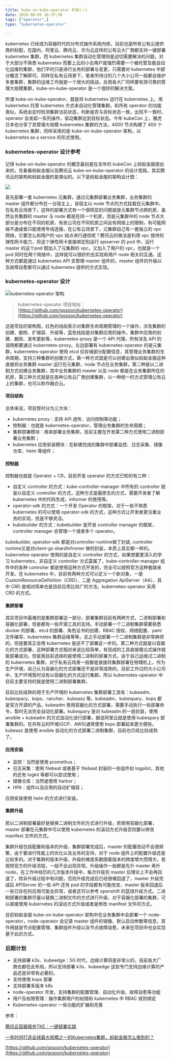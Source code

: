 ```yaml
---
title: kube-on-kube-operator 开发(一)
date: 2019-08-05 16:37:30
tags: ["operator",]
type: "kubernetes-operator"

---
```


kubernetes 已经成为容器时代的分布式操作系统内核，目前也是所有公有云提供商的标配，在国内，阿里云、腾讯云、华为云这样的公有云大厂商都支持一键部署 kubernetes 集群，而 kubernetes 集群自动化管理则是迫切需要解决的问题。对于大部分不熟悉 kubernetes 而要上云的小白用户就强烈需要一个被托管及能自动化运维的集群，他们平时只是进行业务的部署与变更，只需要对 kubernetes 中部分概念了解即可。同样在私有云场景下，笔者所待过的几个大小公司一般都会维护多套集群，集群的运维工作就是一个很大的挑战，反观各大厂同样要有效可靠的管理大规模集群，kube-on-kube-operator 是一个很好的解决方案。

所谓 kube-on-kube-operator，就是将 kubernetes 运行在 kubernetes 上，用 kubernetes 托管 kubernetes 方式来自动化管理集群。和所有 operator 的功能类似，系统会定时检测集群当前状态，判断是否与目标状态一致，出现不一致时，operator 会发起一系列操作，驱动集群达到目标状态。今年 kubeCon 上，雅虎日本也分享了其管理大规模 kubernetes 集群的方法，4000 节点构建了 400 个 kubernetes 集群，同样采用的是 kube-on-kube-operator 架构，以 kubernetes as a service 的形式使用。

### kubernetes-operator 设计参考

记得 kube-on-kube-operator 的概念最初是在去年的 kubeCon 上蚂蚁金服提出来的，先看看蚂蚁金服以及腾讯云 kube-on-kube-operator 的设计思路，其实腾讯云的架构和蚂蚁金服的是类似的。以下是蚂蚁金服的架构设计图：

![](http://cdn.tianfeiyu.com/image-20190805163304515.png)



首先部署一套 kubernetes 元集群，通过元集群部署业务集群，业务集群的 master 组件都分布在一台宿主上，该宿主以 node 节点的方式挂载在元集群中。在私有云场景下，这样的部署方式有一个很明显的问题就是元集群节点跨机房，虽然业务集群的 master 与 node 都是在同一个机房，但是元集群中的 node 节点大部分是分布在不同的机房，有些公司在不同机房之间会有网络上的限制，有可能网络不通或者只能使用专线连接。在公有云场景下，元集群自己有一套独立的 vpc 网络，它要怎么和用户的 vpc 结点进行通信呢？腾讯云的做法是利用 vpc 提供的弹性网卡能力，将这个弹性网卡直接绑定到运行 apiserver 的 pod 中，运行 master  的这个pod 既加入了元集群的 vpc，又加入了用户的 vpc，也就是一个 pod 同时在两个网络中，这样就可以很好的去实现和用户 node 相关的互通。这种方式都是通过 kubernetes  API 去管理 master 组件的，master 组件的升级以及故障自愈都可以通过 kubernetes 提供的方式实现。



### kubernetes-operator 设计

![kubernetes-operator 架构](http://cdn.tianfeiyu.com/image-20190804152312149.png)



> kubernetes-operator 项目地址：[https://github.com/gosoon/kubernetes-operator](https://github.com/gosoon/kubernetes-operator)



这是项目的架构图，红色的线段表示对集群生命周期管理的一个操作，涉及集群的创建、删除、扩缩容、升级等，蓝色线段是对集群应用的操作，集群中应用的创建、删除、发布更新等，kubernetes-proxy 是一个 API 代理，所有涉及 API 的调用都要通过 kubernetes-proxy。左边部署有 kubernetes-operator 的是元集群，kubernetes-operator 使用 etcd 仅存储部分配置信息，其管理业务集群的生命周期，支持三种集群的创建方式，第一种方式就是可以创建出类似蚂蚁金服这种直接将业务集群 master 运行在元集群，node 节点在业务集群，第二种是以二进制方式创建业务集群，其中业务集群的 master 以及 node 都是在业务集群所在的机房，第三种方式就是在各种公有云厂商创建集群，以一种统一的方式管理公有云上的集群，也可以称作融合云。



#### 项目结构

总体来说，项目暂时分为三大块：

- kubernetes proxy：支持 API 透传、访问控制等功能；
- 控制器：也就是 kubernetes-operator，管理业务集群的生命周期；
- 集群部署模块：用来部署业务集群，目前主要在开发第二种方式使用二进制部署业务集群；
- kubernetes 应用安装模块：在新建完成的集群中部署监控、日志采集、镜像仓库、helm 等组件；



#### 控制器

控制器也就是 Operator + CR，目前开发 operator 的方式已知的有三种：

-  自定义 controller 的方式：kube-controller-manager 中所有的 controller 就是以自定义 controller 的方式，这种方式是最原生的方式，需要开发者了解 kubernetes 中的代码生成，informer 的使用等。
- operator-sdk 的方式：一个开发 Operator 的框架，对于一些不熟悉 kubernetes 的可以使用 operator-sdk 的方式，这种方式让开发者更注重业务的实现，但是不够灵活。
- kubebuilder 的方式：kubebuilder 是开发 controller manager 的框架，controller manager 会管理一个或者多个 operator。



kubebuilder, operator-sdk 都是对controller-runtime做了封装, controller runtime又是对client-go shardInfromer 做的封装，本质上其实都一样的。kubernetes-operator 使用的是自定义 controller  的方式，如果想要更深入的学习 kubernetes，非自定义 controller 方式莫属了，kube-controller-manager 组件中的各种 controller 都是使用这种方式开发的，完全可以按照官方这种套路来开发。在 kubernetes 中，目前有两种方式可以定义一个新对象，一是 CustomResourceDefinition（CRD）、二是 Aggregation ApiServer（AA），其中 CRD 是相对简单也是目前应用比较广的方法。kubernetes-operator 采用 CRD 的方式。



#### 集群部署

其实项目中最难的是集群部署这一部分，部署集群目前有两种方式，二进制部署和容器化部署，但是都有一些开源工具的支持。手动部署一个二进制集群需要熟悉 docker 的部署、etcd 的部署、角色证书的创建、RBAC 授权、网络配置、yaml 文件编写、kubernetes 集群运维等等，总之手动部署一个二进制集群是非常麻烦的，但是要真正会用 kubernetes 是逃不了部署这一步的。第二种方式就是以容器化的方式部署，这种部署方式相对来说比较简单，有现成的工具直接傻瓜式操作就能部署成功。但是我目前选择的是使用二进制的部署方式，由于自己运维过二进制的 kubernetes 集群，对于私有云场景一般都是直接将集群部署在物理机上，作为生产环境，自己认为容器化的方式部署还不是非常成熟的，目前工作过的大小公司中，生产环境暂时没有以容器化的方式运行集群。所以 kubernetes-operator 中目前主要支持的就是使用二进制部署集群。



目前比较成熟的用于生产环境的 kubernetes 集群部署工具有：kubeadm、kubespary、kops、rancher、kubeasz 等。kubeadm、kubespary、kops 都是官方开源的产品，kubeadm 使用容器化的方式部署，需要手动执行一些部署命令，暂时无法完全自动化部署。kubespary 是对 kubeadm 的一层封装，使用 ansible + kubeadm 的方式自动化进行部署，据说阿里云就是使用 kubespary 部署集群的。在共有云的环境(GCP、AWS)通常使用 kops  部署起来更方便些。kubeasz 是使用 ansible 自动化的方式部署二进制集群，目前也已经比较成熟了。



#### 应用安装

- 监控：当然是使用 promethus；
- 日志采集：使用 filebeat 或者基于 filebeat 封装的一些组件如 logpilot，其他的还有 logkit 等都可以尝试使用；
- 镜像仓库：当然是使用 harbor；
- HPA：组件以及应用的自动扩缩容；

应用安装使用 helm 的方式进行安装。



#### 集群升级

若以二进制部署最好是替换二进制文件的方式进行升级，若使用容器化部署，master 部署在元集群中可以使用 kubernetes 的滚动方式升级否则要以修改 manifest 文件的方式。

集群升级包括配置和版本的升级，集群部署完成后，master 的配置改动不会很频繁，由于要进行性能上的优化以及业务的支持，对于 node 组件上的配置升级还是比较多的。对于集群的版本升级，升级的难度系数随着版本的跨度增大而增大，若按照官方的升级流程，一般不会出现异常。升级操作一般都是先升 master 再升 node，在工作中经历的几次版本升级中，每次升级完 master 后理论上不会再回退了，除非升级过程中有问题，否则升级完成后已经很难回退了，master 升级完成后 APIServer 的一些 API 还有 pod 的字段都有可能改变，master 版本回退后一些已存在的应用可能会异常，或者还可以参考 openshift 的蓝绿升级方式。二进制部署的集群尽量以替换二进制文件的方式进行升级，对于容器化部署的集群，可以直接使用 kubernetes 的滚动方式升级或者是修改 manifest 文件的方式。

目前蚂蚁金服 kube-on-kube-operator 架构中在业务集群中会部署一个 node-operator，node-operator 会记录 master 组件的镜像、默认启动参数等信息，其作用就是节点配置管理、集群组件升级以及节点故障自愈，未来在项目中也会实现基于此的方式。



### 后期计划

- 支持部署 k3s、kubeedge：5G 时代，边缘计算将是非常火的，目前各大厂商也都在此布局，所以支持部署 k3s、kubeedge 这些专门支持边缘计算的产品还是非常有必要的。
- 支持使用 kops 部署
- 支持部署多版本 k8s
- node-operator 开发，支持集群的配置管理、自动化升级、故障自愈等功能
- 用户及权限管理：操作集群用户的权限和 kubernetes 中 RBAC 规则绑定
- Kubernetes-operator 一些功能的扩展和完善



参考：

[腾讯云容器服务TKE：一键部署实践](https://mp.weixin.qq.com/s/WScGf3DRDC8ryyrf_tY-Qw)

[一年时间打造全球最大规模之一的Kubernetes集群，蚂蚁金服怎么做到的？](https://mp.weixin.qq.com/s/bJrMNxKMn89TzmpEyIZrRg)

[https://github.com/gosoon/kubernetes-operator](https://github.com/gosoon/kubernetes-operator)
